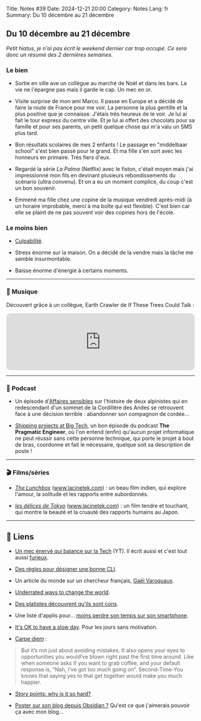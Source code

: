 Title: Notes #39
Date: 2024-12-21 20:00
Category: Notes
Lang: fr
Summary: Du 10 décembre au 21 décembre

## Du 10 décembre au 21 décembre

_Petit hiatus, je n'ai pas écrit le weekend dernier car trop occupé. Ce sera donc un résumé des 2 dernières semaines._

### Le bien

* Sortie en ville ave un collègue au marché de Noël et dans les bars. La vie ne l'épargne pas mais il garde le cap. Un mec en or.

* Visite surprise de mon ami Marco. Il passe en Europe et a décidé de faire la route de France pour me voir. La personne la plus gentille et la plus positive que je connaisse. J'étais très heureux de le voir. Je lui ai fait le tour express du centre ville. Et je lui ai offert des chocolats pour sa famille et pour ses parents, un petit quelque chose qui m'a valu un SMS plus tard.

* Bon résultats scolaires de mes 2 enfants ! Le passage en "middelbaar school" s'est bien passé pour le grand. Et ma fille s'en sort avec les honneurs en primaire. Très fiers d'eux.

* Regardé la série _La Palma_ (Netflix) avec le fiston, c'était moyen mais j'ai impressionné mon fils en devinant plusieurs rebondissements du scénario (ultra convenu). Et on a eu un moment complice, du coup c'est un bon souvenir.

* Emmené ma fille chez une copine de la musique vendredi après-midi (à un horaire improbable, merci à ma boîte qui est flexible). C'est bien car elle se plaint de ne pas souvent voir des copines hors de l'école.

### Le moins bien

* [Culpabilité]({filename}/notes/respirer.md).

* Stress énorme sur la maison. On a décidé de la vendre mais la tâche me semble insurmontable.

* Baisse énorme d'énergie à certains moments.

---

### 🎵 Musique

Découvert grâce à un collègue, Earth Crawler de If These Trees Could Talk :

<iframe style="border-radius:12px" src="https://open.spotify.com/embed/track/1pP4pz9onrc40w4i8xCE02?utm_source=generator" width="100%" height="152" frameBorder="0" allowfullscreen="" allow="autoplay; clipboard-write; encrypted-media; fullscreen; picture-in-picture" loading="lazy"></iframe>

---

### 🎤 Podcast

* Un épisode d'[Affaires sensibles](https://www.radiofrance.fr/franceinter/podcasts/affaires-sensibles/affaires-sensibles-du-mercredi-01-decembre-2021-9432455) sur l'histoire de deux alpinistes qui en redescendant d'un sommet de la Cordillère des Andes se retrouvent face à une décision terrible : abandonner son compagnon de cordée...

* [Shipping projects at Big Tech](https://open.spotify.com/episode/4wRNgNLnL5EjzeCqWDEE9d?si=fa8bd4c6da9a4e00), un bon épisode du podcast **The Pragmatic Engineer**, où l'on entend (enfin) qu'aucun projet informatique ne peut réussir sans cette personne technique, qui porte le projet à bout de bras, coordonne et fait le nécessaire, quelque soit sa description de poste !

---

### 🎬 Films/séries

* [_The Lunchbox_](https://fr.wikipedia.org/wiki/The_Lunchbox) (www.lacinetek.com) : un beau film indien, qui explore l'amour, la solitude et les rapports entre subordonnés.

* [_les délices de Tokyo_](https://www.youtube.com/watch?v=k_ySsqUptJs) (www.lacinetek.com) : un film tendre et touchant, qui montre la beauté et la cruauté des rapports humains au Japon.

---

## 🔗 Liens

* [Un mec énervé qui balance sur la Tech](https://youtu.be/7Slib2bbMs4?si=sDmuFI1vfhwUh4oo) (YT). Il écrit aussi et c'est tout aussi [furieux](https://www.wheresyoured.at/never-forgive-them/).

* [Des règles pour désigner une bonne CLI](https://clig.dev/).

* Un article du monde sur un chercheur français, [Gaël Varoquaux](https://www.lemonde.fr/sciences/article/2024/12/14/gael-varoquaux-vedette-de-l-intelligence-artificielle-et-defenseur-du-logiciel-libre_6448689_1650684.html).

* [Underrated ways to change the world](https://www.experimental-history.com/p/underrated-ways-to-change-the-world).

* [Des platistes découvrent qu'ils sont cons](https://gizmodo.com/flat-earther-expedition-to-antartica-bolsters-case-that-our-planet-is-round-2000540677).

* Une liste d'applis pour... [moins perdre son temps sur son smartphone](https://readreboot.com/p/digital-wellness-gift-guide).

* [It's OK to have a slow day](https://whitep4nth3r.com/blog/its-ok-to-have-a-slow-day/). Pour les jours sans motivation.

* [Carpe diem](https://bakadesuyo.com/2024/12/carpe-diem/) :

> But it’s not just about avoiding mistakes. It also opens your eyes to opportunities you would’ve blown right past the first time around. Like when someone asks if you want to grab coffee, and your default response is, “Nah, I’ve got too much going on”. Second-Time-You knows that saying yes to that get together would make you much happier.

* [Story points: why is it so hard?](https://www.industriallogic.com/blog/story-points-why-is-this-so-hard/)

* [Poster sur son blog depuis Obsidian ?](https://github.com/beingpax/obsidian-blogger) Qu'est ce que j'aimerais pouvoir ça avec mon blog...
